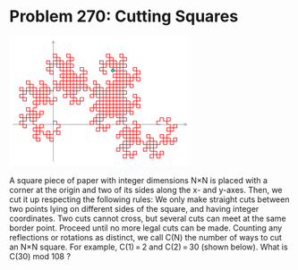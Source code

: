 # Problem 270: Cutting Squares

![problem](problem.gif)

A square piece of paper with integer dimensions N×N is placed with a
corner at the origin and two of its sides along the x- and y-axes. Then,
we cut it up respecting the following rules: We only make straight cuts
between two points lying on different sides of the square, and having
integer coordinates. Two cuts cannot cross, but several cuts can meet at
the same border point. Proceed until no more legal cuts can be made.
Counting any reflections or rotations as distinct, we call C(N) the
number of ways to cut an N×N square. For example, C(1) = 2 and C(2) = 30
(shown below). What is C(30) mod 108 ?